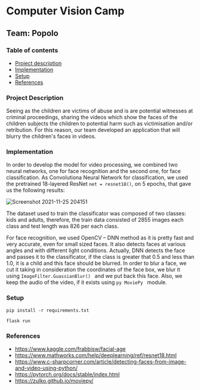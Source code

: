 # Computer Vision Camp
## Team: Popolo
### Table of contents
* [Project description](#description)
* [Implementation](#implementation)
* [Setup](#setup)
* [References](#references)

### Project Description
Seeing as the children are victims of abuse and is are potential witnesses at criminal proceedings, sharing the videos which show the faces of the children subjects the children to potential harm such as victimisation and/or retribution. For this reason, our team developed an application that will blurry the children's faces in videos. 

### Implementation
In order to develop the model for video processing, we combined two neural networks, one for face recognition and the second one, for face classification. As Convolutiona Neural Network for classification, we used the pretrained 18-layered ResNet ```net = resnet18()```, on 5 epochs, that gave us the following results:

![Screenshot 2021-11-25 204151](https://user-images.githubusercontent.com/56044286/143489438-56c68b88-f70f-4bb7-94fc-ea3dca6b719e.png)

The dataset used to train the classificator was composed of two classes: kids and adults, therefore, the train data consisted of 2855 images each class and test length was 826 per each class.

For face recognition, we used OpenCV – DNN method as it is pretty fast and very accurate, even for small sized faces. It also detects faces at various angles and with different light conditions. Actually, DNN detects the face and passes it to the classificator, if the class is greater that 0.5 and less than 1.0, it is a child and this face should be blurred. In order to blur a face, we cut it taking in consideration the coordinates of the face box, we blur it using ```ImageFilter.GuassianBlur() ``` and we put back this face. Also, we keep the audio of the video, if it exists using ```py MoviePy ``` module.

### Setup
```
pip install -r requirements.txt
```

```
flask run
```
### References
* https://www.kaggle.com/frabbisw/facial-age
* https://www.mathworks.com/help/deeplearning/ref/resnet18.html
* https://www.c-sharpcorner.com/article/detecting-faces-from-image-and-video-using-python/
* https://pytorch.org/docs/stable/index.html
* https://zulko.github.io/moviepy/
